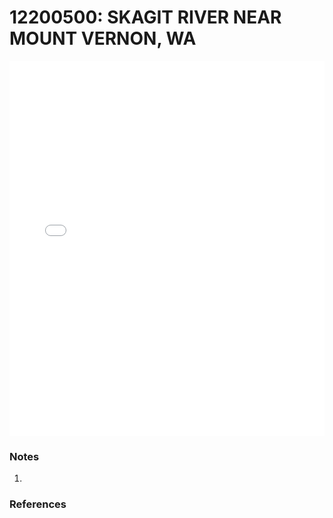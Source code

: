 # 12200500: SKAGIT RIVER NEAR MOUNT VERNON, WA

<iframe src="/_static/stations/12200500_fdc.html" width="100%" height="600" frameborder="0"></iframe>

### Notes
1. 

### References

